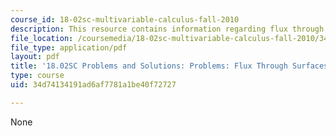 ```yaml
---
course_id: 18-02sc-multivariable-calculus-fall-2010
description: This resource contains information regarding flux through surfaces.
file_location: /coursemedia/18-02sc-multivariable-calculus-fall-2010/34d74134191ad6af7781a1be40f72727_MIT18_02SC_pb_81_comb.pdf
file_type: application/pdf
layout: pdf
title: '18.02SC Problems and Solutions: Problems: Flux Through Surfaces'
type: course
uid: 34d74134191ad6af7781a1be40f72727

---
```

None
